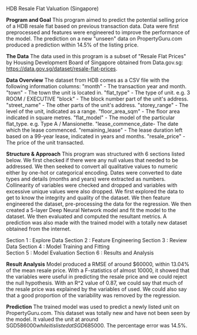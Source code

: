 HDB Resale Flat Valuation (Singapore)


**Program and Goal**
This program aimed to predict the potential selling price of a HDB resale flat based on previous transaction data. Data were first preprocessed and features were engineered to improve the performance of the model. The prediction on a new "unseen" data on PropertyGuru.com produced a prediction within 14.5% of the listing price.


**The Data**
The data used in this program is a subset of "Resale Flat Prices" by Housing Development Board of Singapore obtained from Data.gov.sg: https://data.gov.sg/dataset/resale-flat-prices.


**Data Overview**
The dataset from HDB comes as a CSV file with the following information columns:
	"month" 	        - The transaction year and month.
	"town" 		        - The town the unit is located in.
	"flat_type" 	    - The type of unit. e.g. 3 ROOM / EXECUTIVE
	"block"		        - The block number part of the unit's address.
	"street_name"   	- The other parts of the unit's address.
	"storey_range"	    - The level of the unit, indicated as a range.
	"floor_area_sqm"    - The floor area indicated in square metres.
	"flat_model"	    - The model of the particular flat_type. e.g. Type A / Mansionette.
	"lease_commence_date- The date which the lease commenced.
	"remaining_lease"	- The lease duration left based on a 99-year lease, indicated in years and months.
	"resale_price"	    - The price of the unit transacted.

**Structure & Approach**
This program was structured with 6 sections listed below. We first checked if there were any null values that needed to be addressed. We then seeked to convert all qualitative values to numeric either by one-hot or categorical encoding. Dates were converted to date types and details (months and years) were extracted as numbers. Collinearity of variables were checked and dropped and variables with excessive unique values were also dropped. We first explored the data to get to know the integrity and quality of the dataset. We then feature engineered the dataset, pre-processing the data for the regression. We then created a 5-layer Deep Neural Network model and fit the model to the dataset. We then evaluated and computed the resultant metrics. A prediction was also made with the trained model with a totally new dataset obtained from the internet.   

Section 1 : Explore Data 
Section 2 : Feature Engineering
Section 3 : Review Data
Section 4 : Model Training and Fitting  
Section 5 : Model Evaluation
Section 6 : Results and Analysis
 

**Result Analysis**
Model produced a RMSE of around $60000, within 13.04% of the mean resale price. With a F-statistics of almost 10000, it showed that the variables were useful in predicting the resale price and we could reject the null hypothesis. With an R^2 value of 0.87, we could say that much of the resale price was explained by the variables of used. We could also say that a good proportion of the variability was removed by the regression.


**Prediction**
The trained model was used to predict a newly listed unit on PropertyGuru.com. This dataset was totally new and have not been seen by the model. It valued the unit at around SGD$586000 while it is listed at SGD$685000. The percentage error was 14.5%.  

